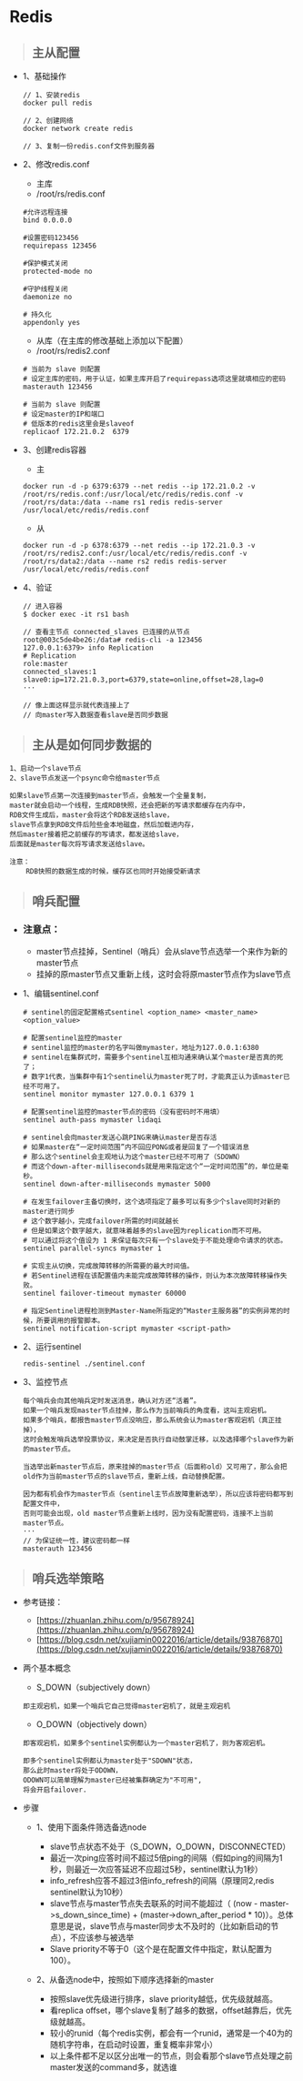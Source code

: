 # Redis

> ## 主从配置

- 1、基础操作

    ```
    // 1、安装redis
    docker pull redis
    
    // 2、创建网络
    docker network create redis

    // 3、复制一份redis.conf文件到服务器
    ```
- 2、修改redis.conf

    - 主库
    - /root/rs/redis.conf
    ```
    #允许远程连接
    bind 0.0.0.0    

    #设置密码123456
    requirepass 123456   

    #保护模式关闭
    protected-mode no   

    #守护线程关闭
    daemonize no  

    # 持久化
    appendonly yes  
    ```

    - 从库（在主库的修改基础上添加以下配置）
    - /root/rs/redis2.conf
    ```
    # 当前为 slave 则配置
    # 设定主库的密码，用于认证，如果主库开启了requirepass选项这里就填相应的密码
    masterauth 123456

    # 当前为 slave 则配置
    # 设定master的IP和端口
    # 低版本的redis这里会是slaveof
    replicaof 172.21.0.2  6379
    ```

- 3、创建redis容器

    - 主
    ```shell
    docker run -d -p 6379:6379 --net redis --ip 172.21.0.2 -v /root/rs/redis.conf:/usr/local/etc/redis/redis.conf -v /root/rs/data:/data --name rs1 redis redis-server /usr/local/etc/redis/redis.conf
    ```

    - 从
    ```shell
    docker run -d -p 6378:6379 --net redis --ip 172.21.0.3 -v /root/rs/redis2.conf:/usr/local/etc/redis/redis.conf -v /root/rs/data2:/data --name rs2 redis redis-server /usr/local/etc/redis/redis.conf
    ```


- 4、验证

    ```
    // 进入容器
    $ docker exec -it rs1 bash

    // 查看主节点 connected_slaves 已连接的从节点
    root@003c5de4be26:/data# redis-cli -a 123456
    127.0.0.1:6379> info Replication
    # Replication
    role:master
    connected_slaves:1
    slave0:ip=172.21.0.3,port=6379,state=online,offset=28,lag=0
    ···

    // 像上面这样显示就代表连接上了
    // 向master写入数据查看slave是否同步数据
    ```

> ## 主从是如何同步数据的
```
1、启动一个slave节点
2、slave节点发送一个psync命令给master节点

如果slave节点第一次连接到master节点，会触发一个全量复制，
master就会启动一个线程，生成RDB快照，还会把新的写请求都缓存在内存中，
RDB文件生成后，master会将这个RDB发送给slave，
slave节点拿到RDB文件后险些金本地磁盘，然后加载进内存，
然后master接着把之前缓存的写请求，都发送给slave，
后面就是master每次将写请求发送给slave。
```
```
注意：
    RDB快照的数据生成的时候，缓存区也同时开始接受新请求
```

> ## 哨兵配置

- ### 注意点：
    - master节点挂掉，Sentinel（哨兵）会从slave节点选举一个来作为新的master节点
    - 挂掉的原master节点又重新上线，这时会将原master节点作为slave节点
- 1、编辑sentinel.conf

    ```
    # sentinel的固定配置格式sentinel <option_name> <master_name> <option_value>

    # 配置sentinel监控的master
    # sentinel监控的master的名字叫做mymaster，地址为127.0.0.1:6380
    # sentinel在集群式时，需要多个sentinel互相沟通来确认某个master是否真的死了；
    # 数字1代表，当集群中有1个sentinel认为master死了时，才能真正认为该master已经不可用了。
    sentinel monitor mymaster 127.0.0.1 6379 1

    # 配置sentinel监控的master节点的密码（没有密码时不用填）
    sentinel auth-pass mymaster lidaqi

    # sentinel会向master发送心跳PING来确认master是否存活
    # 如果master在“一定时间范围”内不回应PONG或者是回复了一个错误消息
    # 那么这个sentinel会主观地认为这个master已经不可用了（SDOWN）
    # 而这个down-after-milliseconds就是用来指定这个“一定时间范围”的，单位是毫秒。
    sentinel down-after-milliseconds mymaster 5000

    # 在发生failover主备切换时，这个选项指定了最多可以有多少个slave同时对新的master进行同步
    # 这个数字越小，完成failover所需的时间就越长
    # 但是如果这个数字越大，就意味着越多的slave因为replication而不可用。
    # 可以通过将这个值设为 1 来保证每次只有一个slave处于不能处理命令请求的状态。
    sentinel parallel-syncs mymaster 1

    # 实现主从切换，完成故障转移的所需要的最大时间值。
    # 若Sentinel进程在该配置值内未能完成故障转移的操作，则认为本次故障转移操作失败。
    sentinel failover-timeout mymaster 60000

    # 指定Sentinel进程检测到Master-Name所指定的“Master主服务器”的实例异常的时候，所要调用的报警脚本。
    sentinel notification-script mymaster <script-path>
    ```

- 2、运行sentinel
    ```
    redis-sentinel ./sentinel.conf
    ```

- 3、监控节点
    ```
    每个哨兵会向其他哨兵定时发送消息，确认对方还“活着”。
    如果一个哨兵发现master节点挂掉，那么作为当前哨兵的角度看，这叫主观宕机。
    如果多个哨兵，都报告master节点没响应，那么系统会认为master客观宕机（真正挂掉），
    这时会触发哨兵选举投票协议，来决定是否执行自动鼓掌迁移，以及选择哪个slave作为新的master节点。
    ```
    ```
    当选举出新master节点后，原来挂掉的master节点（后面称old）又可用了，那么会把old作为当前master节点的slave节点，重新上线，自动替换配置。
    ```
    ```
    因为都有机会作为master节点（sentinel主节点故障重新选举），所以应该将密码都写到配置文件中，
    否则可能会出现，old master节点重新上线时，因为没有配置密码，连接不上当前master节点。
    ···
    // 为保证统一性，建议密码都一样
    masterauth 123456
    ```

> ## 哨兵选举策略

- 参考链接：
    - [https://zhuanlan.zhihu.com/p/95678924](https://zhuanlan.zhihu.com/p/95678924)
    - [https://blog.csdn.net/xujiamin0022016/article/details/93876870](https://blog.csdn.net/xujiamin0022016/article/details/93876870)

- 两个基本概念
    - S_DOWN（subjectively down）
    ```
    即主观宕机，如果一个哨兵它自己觉得master宕机了，就是主观宕机
    ```
    - O_DOWN（objectively down）
    ```
    即客观宕机，如果多个sentinel实例都认为一个master宕机了，则为客观宕机。

    即多个sentinel实例都认为master处于"SDOWN"状态，
    那么此时master将处于ODOWN，
    ODOWN可以简单理解为master已经被集群确定为"不可用",
    将会开启failover.
    ```

- 步骤
    - 1、使用下面条件筛选备选node

        - slave节点状态不处于（S_DOWN，O_DOWN，DISCONNECTED）
        - 最近一次ping应答时间不超过5倍ping的间隔（假如ping的间隔为1秒，则最近一次应答延迟不应超过5秒，sentinel默认为1秒）
        - info_refresh应答不超过3倍info_refresh的间隔（原理同2,redis sentinel默认为10秒）
        - slave节点与master节点失去联系的时间不能超过（ (now - master->s_down_since_time) + (master->down_after_period * 10)）。总体意思是说，slave节点与master同步太不及时的（比如新启动的节点），不应该参与被选举
        - Slave priority不等于0（这个是在配置文件中指定，默认配置为100）。

    - 2、从备选node中，按照如下顺序选择新的master

        - 按照slave优先级进行排序，slave priority越低，优先级就越高。
        - 看replica offset，哪个slave复制了越多的数据，offset越靠后，优先级就越高。
        - 较小的runid（每个redis实例，都会有一个runid，通常是一个40为的随机字符串，在启动时设置，重复概率非常小）
        - 以上条件都不足以区分出唯一的节点，则会看那个slave节点处理之前master发送的command多，就选谁